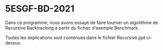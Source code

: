 # 5ESGF-BD-2021
Dans ce programme, nous avons essayé de faire tourner un algotithme de Recursive Backtracking à partir du fichier d'exemple Benchmark. 

Toutes les explications sont contenues dans le fichier Recursive.ppt ci-dessus. 
